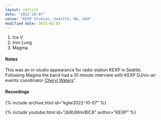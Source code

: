 ```yaml
---
layout: setlist
date: "2022-10-07"
venue: "KEXP Studios, Seattle, WA, USA"
modified date: 2023-02-03
---
```


 1. Ice V
 2. Iron Lung
 3. Magma

#### Notes

This was an in-studio appearance for radio station KEXP in Seattle.  Following Magma the band had a 10 minute interview with KEXP DJ/on-air events coordinator [Cheryl Waters](https://en.wikipedia.org/wiki/Cheryl_Waters_(radio_personality))".


#### Recordings

{% include archive.html id="kglw2022-10-07" %}

{% include youtube.html id="Jb8UMmrBlC8" author="KEXP" %}
